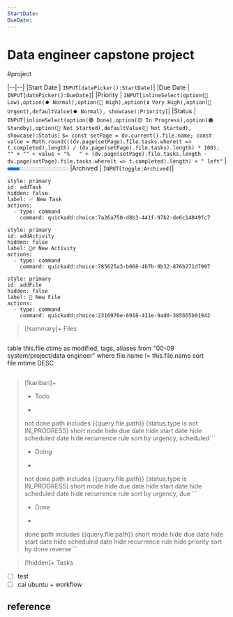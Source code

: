 ```yaml
---
StartDate: 
DueDate: 
---
```


# Data engineer capstone project 
#project

|--|--|
|Start Date | `INPUT[datePicker():StartDate]`|
|Due Date   | `INPUT[datePicker():DueDate]`|
|Priority   | `INPUT[inlineSelect(option(🔽 Low),option(⏺️ Normal),option(🔼 High),option(⏫ Very High),option(🚩 Urgent),defaultValue(⏺️ Normal), showcase):Priority]`|
|Status     | `INPUT[inlineSelect(option(🟢 Done),option(🟡 In Progress),option(🟠 Standby),option(🔴 Not Started),defaultValue(🔴 Not Started), showcase):Status]`  `$= const setPage = dv.current().file.name; const value = Math.round(((dv.page(setPage).file.tasks.where(t => t.completed).length) / (dv.page(setPage).file.tasks).length) * 100); "" + "" + value + "%   " + (dv.page(setPage).file.tasks.length - dv.page(setPage).file.tasks.where(t => t.completed).length) + " left"` | <progress value ="20" max="100" class="nyan-cat" ></progress>
|Archived   | `INPUT[toggle:Archived]`|



```meta-bind-button
style: primary
id: addTask
hidden: false
label: ✅ New Task
actions:
  - type: command
    command: quickadd:choice:7a26a750-d8b3-441f-97b2-de6c14049fc7
```
```meta-bind-button
style: primary
id: addActivity
hidden: false
label: 🏃‍♂️ New Activity
actions:
  - type: command
    command: quickadd:choice:785625a3-b068-4b7b-9b32-876b271d7997
```
```meta-bind-button
style: primary
id: addFile
hidden: false
label: 📂 New File
actions:
  - type: command
    command: quickadd:choice:2316970e-6918-411e-9ad0-385b55b01942
```

>[!summary]+ Files
>```dataview
table this.file.ctime as  modified, tags,  aliases
from "00-09 system/project/data engineer"
where file.name != this.file.name
sort file.mtime DESC
>```

>[!kanban]+
> - Todo
>  - ```tasks
>   not done
>   path includes {{query.file.path}}
>   (status.type is not IN_PROGRESS)
>   short mode
>   hide due date
>   hide start date
>   hide scheduled date
>   hide recurrence rule
>   sort by urgency, scheduled```
> - Doing
>  - ```tasks
>  not done
>  path includes {{query.file.path}}
>  (status.type is IN_PROGRESS)
>  short mode
>  hide due date
>  hide start date
>  hide scheduled date
>  hide recurrence rule
>  sort by urgency, due ```
> - Done
>  - ```tasks
>  done
>  path includes {{query.file.path}}
>  short mode
>  hide due date
>  hide start date
>  hide scheduled date
>  hide recurrence rule
>  hide priority
>  sort by done reverse```
>  

>[!hidden]+ Tasks
- [ ] test
- [ ] cai ubuntu + workflow
## reference 
